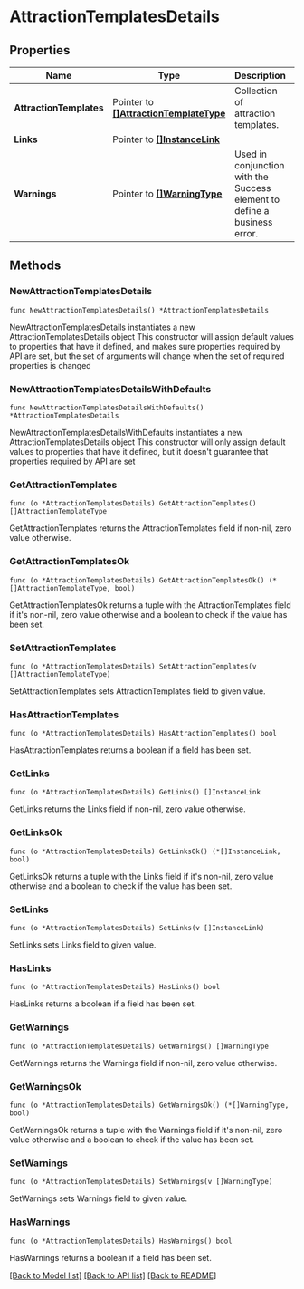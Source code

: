 # AttractionTemplatesDetails

## Properties

Name | Type | Description | Notes
------------ | ------------- | ------------- | -------------
**AttractionTemplates** | Pointer to [**[]AttractionTemplateType**](AttractionTemplateType.md) | Collection of attraction templates. | [optional] 
**Links** | Pointer to [**[]InstanceLink**](InstanceLink.md) |  | [optional] 
**Warnings** | Pointer to [**[]WarningType**](WarningType.md) | Used in conjunction with the Success element to define a business error. | [optional] 

## Methods

### NewAttractionTemplatesDetails

`func NewAttractionTemplatesDetails() *AttractionTemplatesDetails`

NewAttractionTemplatesDetails instantiates a new AttractionTemplatesDetails object
This constructor will assign default values to properties that have it defined,
and makes sure properties required by API are set, but the set of arguments
will change when the set of required properties is changed

### NewAttractionTemplatesDetailsWithDefaults

`func NewAttractionTemplatesDetailsWithDefaults() *AttractionTemplatesDetails`

NewAttractionTemplatesDetailsWithDefaults instantiates a new AttractionTemplatesDetails object
This constructor will only assign default values to properties that have it defined,
but it doesn't guarantee that properties required by API are set

### GetAttractionTemplates

`func (o *AttractionTemplatesDetails) GetAttractionTemplates() []AttractionTemplateType`

GetAttractionTemplates returns the AttractionTemplates field if non-nil, zero value otherwise.

### GetAttractionTemplatesOk

`func (o *AttractionTemplatesDetails) GetAttractionTemplatesOk() (*[]AttractionTemplateType, bool)`

GetAttractionTemplatesOk returns a tuple with the AttractionTemplates field if it's non-nil, zero value otherwise
and a boolean to check if the value has been set.

### SetAttractionTemplates

`func (o *AttractionTemplatesDetails) SetAttractionTemplates(v []AttractionTemplateType)`

SetAttractionTemplates sets AttractionTemplates field to given value.

### HasAttractionTemplates

`func (o *AttractionTemplatesDetails) HasAttractionTemplates() bool`

HasAttractionTemplates returns a boolean if a field has been set.

### GetLinks

`func (o *AttractionTemplatesDetails) GetLinks() []InstanceLink`

GetLinks returns the Links field if non-nil, zero value otherwise.

### GetLinksOk

`func (o *AttractionTemplatesDetails) GetLinksOk() (*[]InstanceLink, bool)`

GetLinksOk returns a tuple with the Links field if it's non-nil, zero value otherwise
and a boolean to check if the value has been set.

### SetLinks

`func (o *AttractionTemplatesDetails) SetLinks(v []InstanceLink)`

SetLinks sets Links field to given value.

### HasLinks

`func (o *AttractionTemplatesDetails) HasLinks() bool`

HasLinks returns a boolean if a field has been set.

### GetWarnings

`func (o *AttractionTemplatesDetails) GetWarnings() []WarningType`

GetWarnings returns the Warnings field if non-nil, zero value otherwise.

### GetWarningsOk

`func (o *AttractionTemplatesDetails) GetWarningsOk() (*[]WarningType, bool)`

GetWarningsOk returns a tuple with the Warnings field if it's non-nil, zero value otherwise
and a boolean to check if the value has been set.

### SetWarnings

`func (o *AttractionTemplatesDetails) SetWarnings(v []WarningType)`

SetWarnings sets Warnings field to given value.

### HasWarnings

`func (o *AttractionTemplatesDetails) HasWarnings() bool`

HasWarnings returns a boolean if a field has been set.


[[Back to Model list]](../README.md#documentation-for-models) [[Back to API list]](../README.md#documentation-for-api-endpoints) [[Back to README]](../README.md)


